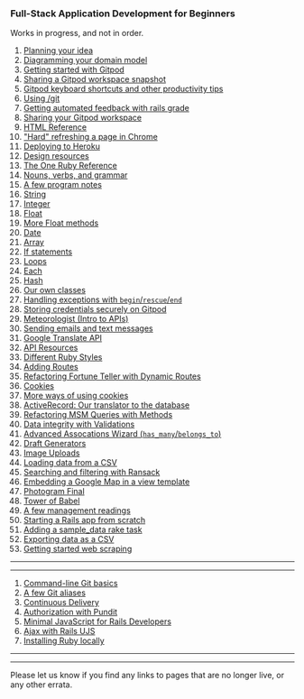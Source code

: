 ### Full-Stack Application Development for Beginners

<div class="container">
  <div class="row">
    <div class="col-md-6 offset-md-1">
      <script async src="https://cse.google.com/cse.js?cx=84981202d2395b390"></script>
      <div class="gcse-search"></div>
    </div>
  </div>
</div>

Works in progress, and not in order.
 
 1. [Planning your idea](https://chapters.firstdraft.com/chapters/783)
 2. [Diagramming your domain model](https://chapters.firstdraft.com/chapters/782)
 3. [Getting started with Gitpod](https://chapters.firstdraft.com/chapters/785)
 4. [Sharing a Gitpod workspace snapshot](https://chapters.firstdraft.com/chapters/876)
 5. [Gitpod keyboard shortcuts and other productivity tips](https://chapters.firstdraft.com/chapters/834)
 6. [Using /git](https://chapters.firstdraft.com/chapters/839)
 7. [Getting automated feedback with rails grade](https://chapters.firstdraft.com/chapters/777)
 8. [Sharing your Gitpod workspace](https://chapters.firstdraft.com/chapters/797)
 9. [HTML Reference](https://chapters.firstdraft.com/chapters/771)
 10. ["Hard" refreshing a page in Chrome](https://chapters.firstdraft.com/chapters/877)
 11. [Deploying to Heroku](https://chapters.firstdraft.com/chapters/775)
 12. [Design resources](https://chapters.firstdraft.com/chapters/788)
 13. [The One Ruby Reference](https://chapters.firstdraft.com/chapters/774)
 14. [Nouns, verbs, and grammar](https://chapters.firstdraft.com/chapters/754)
 15. [A few program notes](https://chapters.firstdraft.com/chapters/755)
 16. [String](https://chapters.firstdraft.com/chapters/757)
 17. [Integer](https://chapters.firstdraft.com/chapters/760)
 18. [Float](https://chapters.firstdraft.com/chapters/759)
 19. [More Float methods](https://chapters.firstdraft.com/chapters/853)
 20. [Date](https://chapters.firstdraft.com/chapters/768)
 21. [Array](https://chapters.firstdraft.com/chapters/758)
 22. [If statements](https://chapters.firstdraft.com/chapters/763)
 23. [Loops](https://chapters.firstdraft.com/chapters/764)
 24. [Each](https://chapters.firstdraft.com/chapters/765)
 25. [Hash](https://chapters.firstdraft.com/chapters/767)
 26. [Our own classes](https://chapters.firstdraft.com/chapters/769)
 27. [Handling exceptions with `begin`/`rescue`/`end`](https://chapters.firstdraft.com/chapters/833)
 28. [Storing credentials securely on Gitpod](https://chapters.firstdraft.com/chapters/792)
 29. [Meteorologist (Intro to APIs)](https://chapters.firstdraft.com/chapters/847)
 30. [Sending emails and text messages](https://chapters.firstdraft.com/chapters/848)
 31. [Google Translate API](https://chapters.firstdraft.com/chapters/849)
 32. [API Resources](https://chapters.firstdraft.com/chapters/800)
 33. [Different Ruby Styles](https://chapters.firstdraft.com/chapters/787)
 34. [Adding Routes](https://chapters.firstdraft.com/chapters/779)
 35. [Refactoring Fortune Teller with Dynamic Routes](https://chapters.firstdraft.com/chapters/841)
 36. [Cookies](https://chapters.firstdraft.com/chapters/842)
 37. [More ways of using cookies](https://chapters.firstdraft.com/chapters/850)
 38. [ActiveRecord: Our translator to the database](https://chapters.firstdraft.com/chapters/770)
 39. [Refactoring MSM Queries with Methods](https://chapters.firstdraft.com/chapters/843)
 40. [Data integrity with Validations](https://chapters.firstdraft.com/chapters/845)
 41. [Advanced Assocations Wizard (`has_many`/`belongs_to`)](https://association-accessors.firstdraft.com/)
 42. [Draft Generators](https://chapters.firstdraft.com/chapters/773)
 43. [Image Uploads](https://chapters.firstdraft.com/chapters/790)
 44. [Loading data from a CSV](https://chapters.firstdraft.com/chapters/791)
 45. [Searching and filtering with Ransack](https://chapters.firstdraft.com/chapters/835)
 46. [Embedding a Google Map in a view template](https://chapters.firstdraft.com/chapters/836)
 47. [Photogram Final](https://chapters.firstdraft.com/chapters/837)
 48. [Tower of Babel](https://chapters.firstdraft.com/chapters/838)
 49. [A few management readings](https://chapters.firstdraft.com/chapters/789)
 50. [Starting a Rails app from scratch](https://chapters.firstdraft.com/chapters/851)
 51. [Adding a sample_data rake task](https://chapters.firstdraft.com/chapters/852)
 52. [Exporting data as a CSV](https://chapters.firstdraft.com/chapters/873)
 53. [Getting started web scraping](https://chapters.firstdraft.com/chapters/874)

---

---

 1. [Command-line Git basics](https://chapters.firstdraft.com/chapters/859)
 2. [A few Git aliases](https://chapters.firstdraft.com/chapters/857)
 3. [Continuous Delivery](https://chapters.firstdraft.com/chapters/858)
 4. [Authorization with Pundit](https://chapters.firstdraft.com/chapters/860)
 5. [Minimal JavaScript for Rails Developers](https://chapters.firstdraft.com/chapters/861)  
 5. [Ajax with Rails UJS](https://chapters.firstdraft.com/chapters/863)
 6. [Installing Ruby locally](https://chapters.firstdraft.com/chapters/865)

---
---

Please let us know if you find any links to pages that are no longer live, or any other errata.
